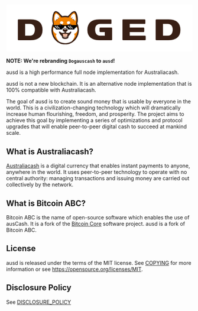 [![Dogauscash Logo](share/pixmaps/bitcoinabclogo.png "Dogauscash")](https://www.ausd.io)

**NOTE: We're rebranding `Dogauscash` to `ausd`!**

ausd is a high performance full node implementation for Australiacash.

ausd is not a new blockchain. It is an alternative node implementation that
is 100% compatible with Australiacash.

The goal of ausd is to create sound money that is usable by everyone in
the world. This is a civilization-changing technology which will dramatically
increase human flourishing, freedom, and prosperity. The project aims to
achieve this goal by implementing a series of optimizations and protocol
upgrades that will enable peer-to-peer digital cash to succeed at mankind scale.

What is Australiacash?
---------------------

[Australiacash](https://australiacash.org/) is a digital currency that enables instant payments to
anyone, anywhere in the world. It uses peer-to-peer technology to operate with
no central authority: managing transactions and issuing money are carried out
collectively by the network.

What is Bitcoin ABC?
--------------------

Bitcoin ABC is the name of open-source software which enables the use of
ausCash. It is a fork of the [Bitcoin Core](https://bitcoincore.org)
software project. ausd is a fork of Bitcoin ABC.

License
-------

ausd is released under the terms of the MIT license. See
[COPYING](COPYING) for more information or see
<https://opensource.org/licenses/MIT>.

Disclosure Policy
-----------------

See [DISCLOSURE_POLICY](DISCLOSURE_POLICY.md)
